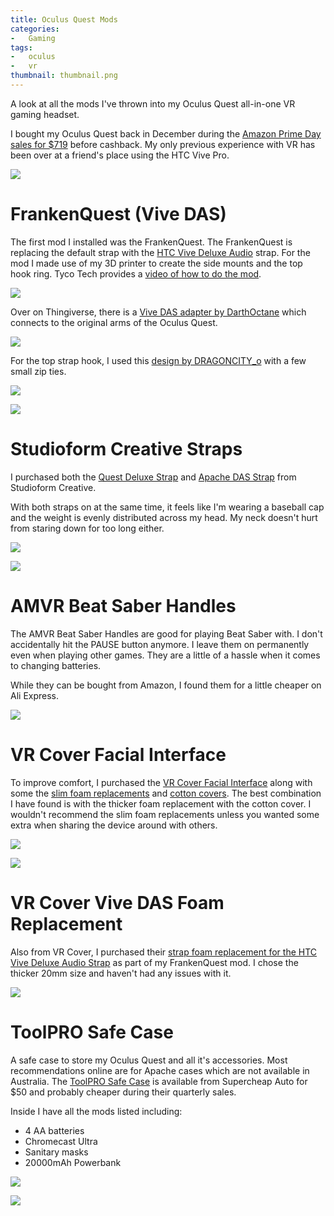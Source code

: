 ```yaml
---
title: Oculus Quest Mods
categories:
-   Gaming
tags:
-   oculus
-   vr
thumbnail: thumbnail.png
---
```


A look at all the mods I've thrown into my Oculus Quest all-in-one VR gaming headset.

<!-- more -->

I bought my Oculus Quest back in December during the [Amazon Prime Day sales for $719](https://www.ozbargain.com.au/node/470990) before cashback. My only previous experience with VR has been over at a friend's place using the HTC Vive Pro.

![]({{page.images}}unit.jpg)

# FrankenQuest (Vive DAS)

The first mod I installed was the FrankenQuest. The FrankenQuest is replacing the default strap with the [HTC Vive Deluxe Audio](https://www.vive.com/au/vive-deluxe-audio-strap/) strap. For the mod I made use of my 3D printer to create the side mounts and the top hook ring. Tyco Tech provides a [video of how to do the mod](https://www.youtube.com/watch?v=RmnPnS4NOYo).

![]({{page.images}}vive-das.jpg)

Over on Thingiverse, there is a [Vive DAS adapter by DarthOctane](https://www.thingiverse.com/thing:3691033) which connects to the original arms of the Oculus Quest.

![]({{page.images}}das-clip.jpg)

For the top strap hook, I used this [design by DRAGONCITY_o](https://www.thingiverse.com/thing:3685188) with a few small zip ties.

![]({{page.images}}top-ring-1.jpg)

![]({{page.images}}top-ring-2.jpg)

# Studioform Creative Straps

I purchased both the [Quest Deluxe Strap](https://www.studioformcreative.com/product-page/go-quest-deluxe-strap-black) and [Apache DAS Strap](https://www.studioformcreative.com/) from Studioform Creative.

With both straps on at the same time, it feels like I'm wearing a baseball cap and the weight is evenly distributed across my head. My neck doesn't hurt from staring down for too long either.

![]({{page.images}}straps.jpg)

![]({{page.images}}unit2.jpg)

# AMVR Beat Saber Handles

The AMVR Beat Saber Handles are good for playing Beat Saber with. I don't accidentally hit the PAUSE button anymore. I leave them on permanently even when playing other games. They are a little of a hassle when it comes to changing batteries.

While they can be bought from Amazon, I found them for a little cheaper on Ali Express.

![]({{page.images}}beat-saber-controller.jpg)

# VR Cover Facial Interface

To improve comfort, I purchased the [VR Cover Facial Interface](https://vrcover.com/product/oculus-quest-foam-and-interface-basic-set/) along with some the [slim foam replacements](https://vrcover.com/product/oculus-quest-foam-replacement-slim/) and [cotton covers](https://vrcover.com/product/oculus-quest-vr-cover/). The best combination I have found is with the thicker foam replacement with the cotton cover. I wouldn't recommend the slim foam replacements unless you wanted some extra when sharing the device around with others.

![]({{page.images}}facial-interface.jpg)

![]({{page.images}}covers.jpg)

# VR Cover Vive DAS Foam Replacement

Also from VR Cover, I purchased their [strap foam replacement for the HTC Vive Deluxe Audio Strap](https://vrcover.com/product/htc-vive-deluxe-audio-strap-foam-replacement/) as part of my FrankenQuest mod. I chose the thicker 20mm size and haven't had any issues with it.

![]({{page.images}}vr-cover.jpg)

# ToolPRO Safe Case

A safe case to store my Oculus Quest and all it's accessories. Most recommendations online are for Apache cases which are not available in Australia. The [ToolPRO Safe Case](https://www.supercheapauto.com.au/p/toolpro-toolpro-safe-case---345mm-x-290mm-x-145mm/326044.html) is available from Supercheap Auto for $50 and probably cheaper during their quarterly sales.

Inside I have all the mods listed including:
- 4 AA batteries
- Chromecast Ultra
- Sanitary masks
- 20000mAh Powerbank

![]({{page.images}}case-inside.jpg)

![]({{page.images}}case-outside.jpg)
